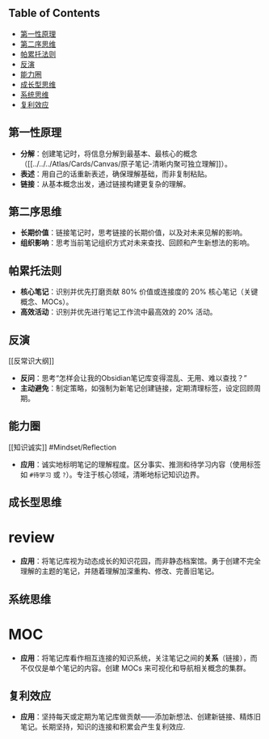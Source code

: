 ## Table of Contents

* [第一性原理](#第一性原理)
* [第二序思维](#第二序思维)
* [帕累托法则](#帕累托法则)
* [反演](#反演)
* [能力圈](#能力圈)
* [成长型思维](#成长型思维)
* [系统思维](#系统思维)
* [复利效应](#复利效应)

## 第一性原理

* **分解**：创建笔记时，将信息分解到最基本、最核心的概念（[[../../../Atlas/Cards/Canvas/原子笔记-清晰内聚可独立理解]]）。
* **表述**：用自己的话重新表述，确保理解基础，而非复制粘贴。
* **链接**：从基本概念出发，通过链接构建更复杂的理解。

## 第二序思维

* **长期价值**：链接笔记时，思考链接的长期价值，以及对未来见解的影响。
* **组织影响**：思考当前笔记组织方式对未来查找、回顾和产生新想法的影响。

## 帕累托法则

* **核心笔记**：识别并优先打磨贡献 80% 价值或连接度的 20% 核心笔记（关键概念、MOCs）。
* **高效活动**：识别并优先进行笔记工作流中最高效的 20% 活动。

## 反演

[[反常识大纲]]

* **反问**：思考“怎样会让我的Obsidian笔记库变得混乱、无用、难以查找？”
* **主动避免**：制定策略，如强制为新笔记创建链接，定期清理标签，设定回顾周期。

## 能力圈

[[知识诚实]] #Mindset/Reflection

* **应用**：诚实地标明笔记的理解程度。区分事实、推测和待学习内容（使用标签如 `#待学习` 或 `?`）。专注于核心领域，清晰地标记知识边界。

## 成长型思维

# review

* **应用**：将笔记库视为动态成长的知识花园，而非静态档案馆。勇于创建不完全理解的主题的笔记，并随着理解加深重构、修改、完善旧笔记。

## 系统思维

# MOC

* **应用**：将笔记库看作相互连接的知识系统，关注笔记之间的**关系**（链接），而不仅仅是单个笔记的内容。创建 MOCs 来可视化和导航相关概念的集群。

## 复利效应

* **应用**：坚持每天或定期为笔记库做贡献——添加新想法、创建新链接、精炼旧笔记。长期坚持，知识的连接和积累会产生复利效应.
